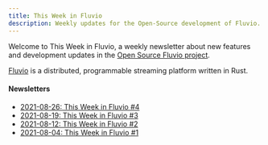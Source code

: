 ```yaml
---
title: This Week in Fluvio
description: Weekly updates for the Open-Source development of Fluvio.
---
```


Welcome to This Week in Fluvio, a weekly newsletter about new
features and development updates in the [Open Source Fluvio project].

[Fluvio] is a distributed, programmable streaming platform written in Rust.

[Open Source Fluvio project]: https://github.com/infinyon/fluvio
[Fluvio]: https://fluvio.io

#### Newsletters

- [2021-08-26: This Week in Fluvio &#x23;4](/news/this-week-in-fluvio-0004/)
- [2021-08-19: This Week in Fluvio &#x23;3](/news/this-week-in-fluvio-0003/)
- [2021-08-12: This Week in Fluvio &#x23;2](/news/this-week-in-fluvio-0002/)
- [2021-08-04: This Week in Fluvio &#x23;1](/news/this-week-in-fluvio-0001/)
